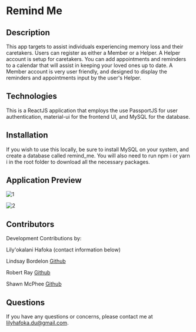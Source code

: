 # Remind Me 

## Description

This app targets to assist individuals experiencing memory loss and their caretakers. Users can register as either a Member or a Helper. A Helper account is setup for caretakers. You can add appointments and reminders to a calendar that will assist in keeping your loved ones up to date. A Member account is very user friendly, and designed to display the reminders and appointments input by the user's Helper. 

## Technologies 

This is a ReactJS application that employs the use PassportJS for user authentication, material-ui for the frontend UI, and MySQL for the database. 

## Installation

If you wish to use this locally, be sure to install MySQL on your system, and create a database called remind_me. You will also need to run npm i or yarn i in the root folder to download all the necessary packages. 

## Application Preview 

![1](https://user-images.githubusercontent.com/68487859/111708127-e94b2a80-880a-11eb-8e5f-cc49305a1019.png)

![2](https://user-images.githubusercontent.com/68487859/111708142-f0723880-880a-11eb-93b3-1df8cecf5b99.png)

## Contributors

Development Contributions by: 

Lily'okalani Hafoka (contact information below)

Lindsay Bordelon <a href="https://github.com/lcbordelon" target="_blank">Github</a>

Robert Ray <a href="https://github.com/rgr5035" target="_blank">Github</a>

Shawn McPhee <a href="https://github.com/scmcphee9" target="_blank">Github</a>

## Questions

If you have any questions or concerns, please contact me at lilyhafoka.du@gmail.com.
